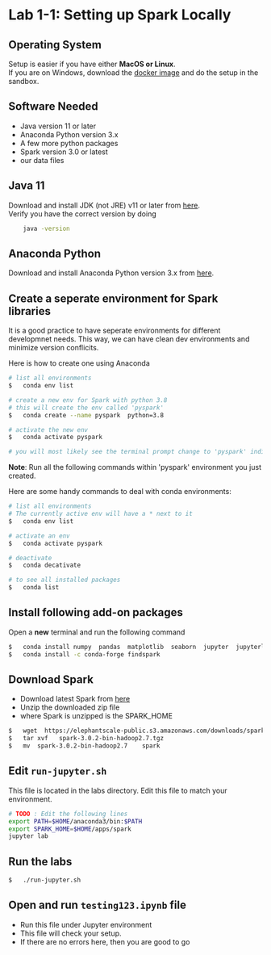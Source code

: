 <link rel='stylesheet' href='../assets/css/main.css'/>

# Lab 1-1: Setting up Spark Locally

## Operating System

Setup is easier if you have either **MacOS or Linux**.  
If you are on Windows, download the [docker image](https://hub.docker.com/r/elephantscale/es-training) and do the setup in the sandbox.

## Software Needed

- Java version 11 or later
- Anaconda Python version 3.x
- A few more python packages
- Spark version 3.0 or latest
- our data files

## Java 11

Download and install JDK (not JRE) v11 or later from [here](https://www.oracle.com/java/technologies/javase-jdk11-downloads.html).  
Verify you have the correct version by doing

```bash
    java -version
```

## Anaconda Python

Download and install Anaconda Python version 3.x from [here](https://www.anaconda.com/download/).

## Create a seperate environment for Spark libraries

It is a good practice to have seperate environments for different developmnet needs.  This way, we can have clean dev environments and minimize version conflicits.

Here is how to create one using Anaconda

```bash
# list all environments
$   conda env list

# create a new env for Spark with python 3.8
# this will create the env called 'pyspark'
$   conda create --name pyspark  python=3.8

# activate the new env
$   conda activate pyspark

# you will most likely see the terminal prompt change to 'pyspark' indicating that you are in the right dev environment
```

**Note**: Run all the following commands within 'pyspark' environment you just created.

Here are some handy commands to deal with conda environments:

```bash
# list all environments
# The currently active env will have a * next to it
$   conda env list

# activate an env
$   conda activate pyspark

# deactivate
$   conda decativate

# to see all installed packages
$   conda list
```


## Install following add-on packages

Open a **new** terminal and run the following command

```bash
$   conda install numpy  pandas  matplotlib  seaborn  jupyter  jupyterlab
$   conda install -c conda-forge findspark
```

## Download Spark

- Download latest Spark from [here](https://spark.apache.org/downloads.html)
- Unzip the downloaded zip file
- where Spark is unzipped is the SPARK_HOME

```bash
$   wget  https://elephantscale-public.s3.amazonaws.com/downloads/spark-3.0.2-bin-hadoop2.7.tgz
$   tar xvf   spark-3.0.2-bin-hadoop2.7.tgz
$   mv  spark-3.0.2-bin-hadoop2.7    spark
```

## Edit  `run-jupyter.sh`

This file is located in the labs directory. 
Edit this file to match your environment.

```bash
# TODO : Edit the following lines   
export PATH=$HOME/anaconda3/bin:$PATH   
export SPARK_HOME=$HOME/apps/spark   
jupyter lab   
```

## Run the labs

```bash
$   ./run-jupyter.sh
```

## Open and run `testing123.ipynb` file

- Run this file under Jupyter environment
- This file will check your setup.  
- If there are no errors here, then you are good to go
